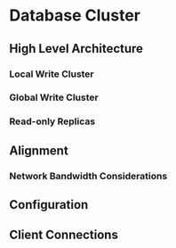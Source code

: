 # Database Cluster

## High Level Architecture

### Local Write Cluster

### Global Write Cluster

### Read-only Replicas

## Alignment

### Network Bandwidth Considerations

## Configuration

## Client Connections

